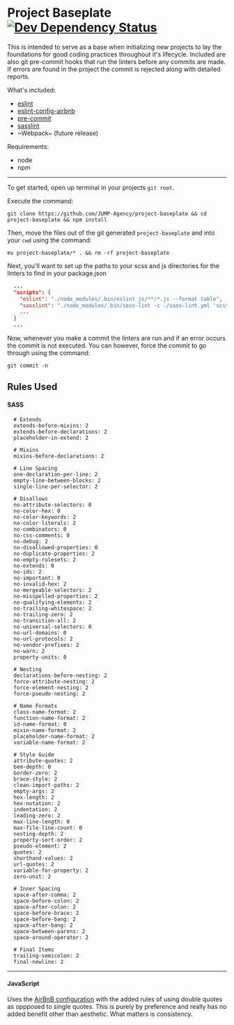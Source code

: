 # Project Baseplate [![Dev Dependency Status](https://david-dm.org/jump-agency/project-baseplate/dev-status.svg)](https://david-dm.org/jump-agency/project-baseplate?type=dev) # 
This is intended to serve as a base when initializing new projects to lay the foundations for good coding practices throughout it's lifecycle. Included are also git pre-commit hooks that run the linters before any commits are made. If errors  are found in the project the commit is rejected along with detailed reports.

What's included:
  - [eslint](http://eslint.org/)
  - [eslint-config-airbnb](https://github.com/airbnb/javascript/tree/master/packages/eslint-config-airbnb)
  - [pre-commit](https://github.com/observing/pre-commit)
  - [sasslint](https://github.com/sasstools/sass-lint)
  - ~Webpack~ (future release)
  
Requirements:
  - node
  - npm
  
---

To get started, open up terminal in your projects `git root`.

Execute the command:

```shell
git clone https://github.com/JUMP-Agency/project-baseplate && cd project-baseplate && npm install
```

Then, move the files out of the git generated `project-baseplate` and into your `cwd` using the command:

```shell
mv project-baseplate/* . && rm -rf project-baseplate
```

Next, you'll want to set up the paths to your scss and js directories for the linters to find in your package.json

````json
  ...
  "scripts": {
    "eslint": "./node_modules/.bin/eslint js/**/*.js --format table",
    "sasslint": "./node_modules/.bin/sass-lint -c ./sass-lint.yml 'scss/**/*.scss' -v -q",
    ...
  }
  ...
````

Now, whenever you make a commit the linters are run and if an error occurs the commit is not executed. You can however, force the commit to go through using the command:

```shell
git commit -n
```

## Rules Used ##

#### SASS ####
```
  # Extends
  extends-before-mixins: 2
  extends-before-declarations: 2
  placeholder-in-extend: 2

  # Mixins
  mixins-before-declarations: 2

  # Line Spacing
  one-declaration-per-line: 2
  empty-line-between-blocks: 2
  single-line-per-selector: 2

  # Disallows
  no-attribute-selectors: 0
  no-color-hex: 0
  no-color-keywords: 2
  no-color-literals: 2
  no-combinators: 0
  no-css-comments: 0
  no-debug: 2
  no-disallowed-properties: 0
  no-duplicate-properties: 2
  no-empty-rulesets: 2
  no-extends: 0
  no-ids: 2
  no-important: 0
  no-invalid-hex: 2
  no-mergeable-selectors: 2
  no-misspelled-properties: 2
  no-qualifying-elements: 2
  no-trailing-whitespace: 2
  no-trailing-zero: 2
  no-transition-all: 2
  no-universal-selectors: 0
  no-url-domains: 0
  no-url-protocols: 2
  no-vendor-prefixes: 2
  no-warn: 2
  property-units: 0

  # Nesting
  declarations-before-nesting: 2
  force-attribute-nesting: 2
  force-element-nesting: 2
  force-pseudo-nesting: 2

  # Name Formats
  class-name-format: 2
  function-name-format: 2
  id-name-format: 0
  mixin-name-format: 2
  placeholder-name-format: 2
  variable-name-format: 2

  # Style Guide
  attribute-quotes: 2
  bem-depth: 0
  border-zero: 2
  brace-style: 2
  clean-import-paths: 2
  empty-args: 2
  hex-length: 2
  hex-notation: 2
  indentation: 2
  leading-zero: 2
  max-line-length: 0
  max-file-line-count: 0
  nesting-depth: 2
  property-sort-order: 2
  pseudo-element: 2
  quotes: 2
  shorthand-values: 2
  url-quotes: 2
  variable-for-property: 2
  zero-unit: 2

  # Inner Spacing
  space-after-comma: 2
  space-before-colon: 2
  space-after-colon: 2
  space-before-brace: 2
  space-before-bang: 2
  space-after-bang: 2
  space-between-parens: 2
  space-around-operator: 2

  # Final Items
  trailing-semicolon: 2
  final-newline: 2
```

---

#### JavaScript #### 
Uses the [AirBnB configuration](https://github.com/airbnb/javascript/tree/master/packages/eslint-config-airbnb) with the added rules of using double quotes as oppposed to single quotes. This is purely by preference and really has no added benefit other than aesthetic. What matters is consistency.
